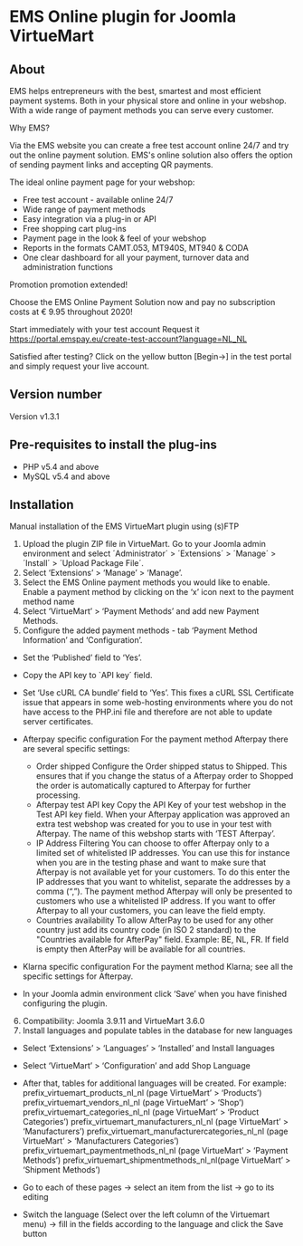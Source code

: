 # EMS Online plugin for Joomla VirtueMart

## About

EMS helps entrepreneurs with the best, smartest and most efficient payment systems. Both 
in your physical store and online in your webshop. With a wide range of payment methods 
you can serve every customer.

Why EMS?

Via the EMS website you can create a free test account online 24/7 and try out the online 
payment solution. EMS's online solution also offers the option of sending payment links and 
accepting QR payments.

The ideal online payment page for your webshop:
- Free test account - available online 24/7
- Wide range of payment methods
- Easy integration via a plug-in or API
- Free shopping cart plug-ins
- Payment page in the look & feel of your webshop
- Reports in the formats CAMT.053, MT940S, MT940 & CODA
- One clear dashboard for all your payment, turnover data and administration functions

Promotion promotion extended!

Choose the EMS Online Payment Solution now
and pay no subscription costs at € 9.95 throughout 2020!

Start immediately with your test account
Request it https://portal.emspay.eu/create-test-account?language=NL_NL 

Satisfied after testing?
Click on the yellow button [Begin→]
 in the test portal and
simply request your live account.
## Version number
Version v1.3.1

## Pre-requisites to install the plug-ins 
* PHP v5.4 and above
* MySQL v5.4 and above

## Installation
Manual installation of the EMS VirtueMart plugin using (s)FTP

1. Upload the plugin ZIP file in VirtueMart. Go to your Joomla admin environment and select ´Administrator´ > ´Extensions´ > ´Manage´ > ´Install´ > ´Upload Package File´.
2. Select ‘Extensions’ > ‘Manage’ > ‘Manage’.
3. Select the EMS Online payment methods you would like to enable.
Enable a payment method by clicking on the ‘x’ icon next to the payment method name
4. Select ‘VirtueMart’ > ‘Payment Methods’ and add new Payment Methods.
5. Configure the added payment methods - tab ‘Payment Method Information’ and ‘Configuration’.
- Set the ‘Published’ field to ‘Yes’.
- Copy the API key to `API key´ field.
- Set ‘Use cURL CA bundle’ field to ‘Yes’.
This fixes a cURL SSL Certificate issue that appears in some web-hosting environments where you do not have access to the PHP.ini file and therefore are not able to update server certificates.
- Afterpay specific configuration
For the payment method Afterpay there are several specific settings:
	- Order shipped
	Configure the Order shipped status to Shipped. This ensures that if you change the status of a Afterpay order to Shopped the order is automatically captured to Afterpay for further processing.
	- Afterpay test API key Copy the API Key of your test webshop in the Test API key field.
	When your Afterpay application was approved an extra test webshop was created for you to use in your test with Afterpay. The name of this webshop starts with ‘TEST Afterpay’.
	- IP Address Filtering
	You can choose to offer Afterpay only to a limited set of whitelisted IP addresses. You can use this for instance when you are in the testing phase and want to make sure that Afterpay is not available yet for your customers.
	To do this enter the IP addresses that you want to whitelist, separate the addresses by a comma (“,”). The payment method Afterpay will only be presented to customers who use a whitelisted IP address.
	If you want to offer Afterpay to all your customers, you can leave the field empty.
	- Countries availability 
	To allow AfterPay to be used for any other country just add its country code (in ISO 2 standard) to the "Countries available for AfterPay" field. Example: BE, NL, FR.
	If field is empty then AfterPay will be available for all countries.
	
- Klarna specific configuration
For the payment method Klarna; see all the specific settings for Afterpay.
- In your Joomla admin environment click ‘Save’ when you have finished configuring the plugin.
6. Compatibility: Joomla 3.9.11 and VirtueMart 3.6.0
7. Install languages and populate tables in the database for new languages
- Select ‘Extensions’ > ‘Languages’ > ‘Installed’ and Install languages
- Select ‘VirtueMart’ > ‘Configuration’ and add Shop Language
- After that, tables for additional languages will be created. For example: 
prefix_virtuemart_products_nl_nl (page VirtueMart’ > ‘Products’)
prefix_virtuemart_vendors_nl_nl (page VirtueMart’ > ‘Shop’)
prefix_virtuemart_categories_nl_nl (page VirtueMart’ > ‘Product Categories’)
prefix_virtuemart_manufacturers_nl_nl (page VirtueMart’ > ‘Manufacturers’)
prefix_virtuemart_manufacturercategories_nl_nl (page VirtueMart’ > ‘Manufacturers Categories’)
prefix_virtuemart_paymentmethods_nl_nl (page VirtueMart’ > ‘Payment Methods’)
prefix_virtuemart_shipmentmethods_nl_nl(page VirtueMart’ > ‘Shipment Methods’)

- Go to each of these pages -> select an item from the list -> go to its editing 
- Switch the language (Select over the left column of the Virtuemart menu) -> fill in the fields according to the language and click the Save button
